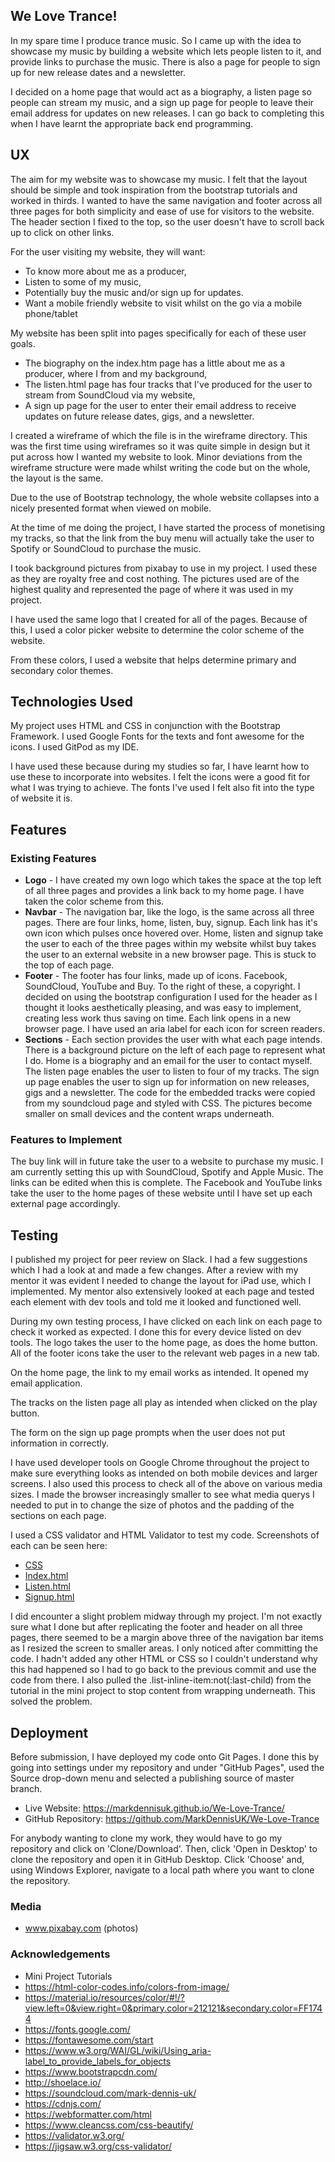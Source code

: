 ## We Love Trance!

In my spare time I produce trance music. So I came up with the idea to showcase my music by building a website which lets people listen to it, and provide links to purchase the music. There is also a page for people to sign up for new release dates and a newsletter.

I decided on a home page that would act as a biography, a listen page so people can stream my music, and a sign up page for people to leave their email address for updates on new releases. I can go back to completing this when I have learnt the appropriate back end programming.

## UX

The aim for my website was to showcase my music. I felt that the layout should be simple and took inspiration from the bootstrap tutorials and worked in thirds. I wanted to have the same navigation and footer across all three pages for both simplicity and ease of use for visitors to the website. The header section I fixed to the top, so the user doesn't have to scroll back up to click on other links.

For the user visiting my website, they will want:

  * To know more about me as a producer,
  * Listen to some of my music,
  * Potentially buy the music and/or sign up for updates.
  * Want a mobile friendly website to visit whilst on the go via a mobile phone/tablet
  
My website has been split into pages specifically for each of these user goals. 

  * The biography on the index.htm page has a little about me as a producer, where I from and my background,
  * The listen.html page has four tracks that I've produced for the user to stream from SoundCloud via my website,
  * A sign up page for the user to enter their email address to receive updates on future release dates, gigs, and a newsletter.

I created a wireframe of which the file is in the wireframe directory. This was the first time using wireframes so it was quite simple in design but it put across how I wanted my website to look. Minor deviations from the wireframe structure were made whilst writing the code but on the whole, the layout is the same.

Due to the use of Bootstrap technology, the whole website collapses into a nicely presented format when viewed on mobile. 

At the time of me doing the project, I have started the process of monetising my tracks, so that the link from the buy menu will actually take the user to Spotify or SoundCloud to purchase the music.

I took background pictures from pixabay to use in my project. I used these as they are royalty free and cost nothing. The pictures used are of the highest quality and represented the page of where it was used in my project.

I have used the same logo that I created for all of the pages. Because of this, I used a color picker website to determine the color scheme of the website.
 
From these colors, I used a website that helps determine primary and secondary color themes.

## Technologies Used

My project uses HTML and CSS in conjunction with the Bootstrap Framework. I used Google Fonts for the texts and font awesome for the icons. I used GitPod as my IDE.
 
I have used these because during my studies so far, I have learnt how to use these to incorporate into websites. I felt the icons were a good fit for what I was trying to achieve. The fonts I've used I felt also fit into the type of website it is.

## Features

### Existing Features

 * **Logo** - I have created my own logo which takes the space at the top left of all three pages and provides a link back to my home page. I have taken the color scheme from this.
 * **Navbar** - The navigation bar, like the logo, is the same across all three pages. There are four links, home, listen, buy, signup. Each link has it's own icon which pulses once hovered over. Home, listen and signup take the user to each of the three pages within my website whilst buy takes the user to an external website in a new browser page. This is stuck to the top of each page.
 * **Footer** - The footer has four links, made up of icons. Facebook, SoundCloud, YouTube and Buy. To the right of these, a copyright. I decided on using the bootstrap configuration I used for the header as I thought it looks aesthetically pleasing, and was easy to implement, creating less work thus saving on time. Each link opens in a new browser page. I have used an aria label for each icon for screen readers.
 * **Sections** - Each section provides the user with what each page intends. There is a background picture on the left of each page to represent what I do. Home is a biography and an email for the user to contact myself. The listen page enables the user to listen to four of my tracks. The sign up page enables the user to sign up for information on new releases, gigs and a newsletter. The code for the embedded tracks were copied from my soundcloud page and styled with CSS. The pictures become smaller on small devices and the content wraps underneath.
 
### Features to Implement

The buy link will in future take the user to a website to purchase my music. I am currently setting this up with SoundCloud, Spotify and Apple Music. The links can be edited when this is complete. The Facebook and YouTube links take the user to the home pages of these website until I have set up each external page accordingly.

## Testing

I published my project for peer review on Slack. I had a few suggestions which I had a look at and made a few changes. After a review with my mentor it was evident I needed to change the layout for iPad use, which I implemented. My mentor also extensively looked at each page and tested each element with dev tools and told me it looked and functioned well.

During my own testing process, I have clicked on each link on each page to check it worked as expected. I done this for every device listed on dev tools. The logo takes the user to the home page, as does the home button. All of the footer icons take the user to the relevant web pages in a new tab.

On the home page, the link to my email works as intended. It opened my email application.

The tracks on the listen page all play as intended when clicked on the play button.

The form on the sign up page prompts when the user does not put information in correctly.

I have used developer tools on Google Chrome throughout the project to make sure everything looks as intended on both mobile devices and larger screens. I also used this process to check all of the above on various media sizes. I made the browser increasingly smaller to see what media querys I needed to put in to change the size of photos and the padding of the sections on each page.

I used a CSS validator and HTML Validator to test my code. Screenshots of each can be seen here:

 * [CSS](https://ibb.co/s55VpFp) 
 * [Index.html](https://ibb.co/4tKY9cM)
 * [Listen.html](https://ibb.co/4sxGxbC)
 * [Signup.html](https://ibb.co/ZWWyRHy)

I did encounter a slight problem midway through my project. I'm not exactly sure what I done but after replicating the footer and header on all three pages, there seemed to be a margin above three of the navigation bar items as I resized the screen to smaller areas. I only noticed after committing the code. I hadn't added any other HTML or CSS so I couldn't understand why this had happened so I had to go back to the previous commit and use the code from there. I also pulled the .list-inline-item:not(:last-child) from the tutorial in the mini project to stop content from wrapping underneath. This solved the problem. 

## Deployment

Before submission, I have deployed my code onto Git Pages. I done this by going into settings under my repository and under "GitHub Pages", used the Source drop-down menu and selected a publishing source of master branch.

 * Live Website: https://markdennisuk.github.io/We-Love-Trance/
 * GitHub Repository: https://github.com/MarkDennisUK/We-Love-Trance
 
For anybody wanting to clone my work, they would have to go my repository and click on 'Clone/Download'. Then, click 'Open in Desktop' to clone the repository and open it in GitHub Desktop. Click 'Choose' and, using Windows Explorer, navigate to a local path where you want to clone the repository.


### Media

 * www.pixabay.com (photos)

### Acknowledgements

 * Mini Project Tutorials
 * https://html-color-codes.info/colors-from-image/
 * https://material.io/resources/color/#!/?view.left=0&view.right=0&primary.color=212121&secondary.color=FF1744
 * https://fonts.google.com/
 * https://fontawesome.com/start
 * https://www.w3.org/WAI/GL/wiki/Using_aria-label_to_provide_labels_for_objects
 * https://www.bootstrapcdn.com/
 * http://shoelace.io/
 * https://soundcloud.com/mark-dennis-uk/
 * https://cdnjs.com/
 * https://webformatter.com/html
 * https://www.cleancss.com/css-beautify/
 * https://validator.w3.org/
 * https://jigsaw.w3.org/css-validator/
